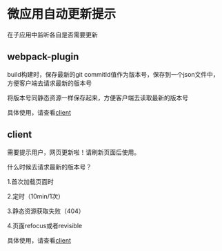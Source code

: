 # 微应用自动更新提示

在子应用中监听各自是否需要更新

## webpack-plugin

build构建时，保存最新的git commitId值作为版本号，保存到一个json文件中，方便客户端去请求最新的版本号

将版本号同静态资源一样保存起来，方便客户端去读取最新的版本号

具体使用，请查看[client](./packages/webpack-plugin/README.md)

## client

需要提示用户，网页更新啦！请刷新页面后使用。

什么时候去请求最新的版本号？

1.首次加载页面时

2.定时（10min/1次）

3.静态资源获取失败（404）

4.页面refocus或者revisible


具体使用，请查看[client](./packages/client/README.md)